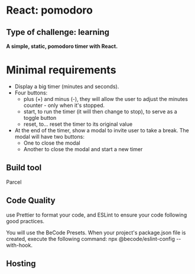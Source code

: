 # React: pomodoro
## Type of challenge: learning

**A simple, static, pomodoro timer with React.**

# Minimal requirements
- Display a big timer (minutes and seconds).
- Four buttons:
  - plus (+) and minus (-), they will allow the user to adjust the minutes counter - only when it's stopped.
  - start, to run the timer (it will then change to stop), to serve as a toggle button
  - reset, to… reset the timer to its original value
- At the end of the timer, show a modal to invite user to take a break. The modal will have two buttons:
  - One to close the modal
  - Another to close the modal and start a new timer

## Build tool 
Parcel

## Code Quality
use Prettier to format your code, and ESLint to ensure your code following good practices.

You will use the BeCode Presets. When your project's package.json file is created, execute the following command: npx @becode/eslint-config --with-hook.

## Hosting
